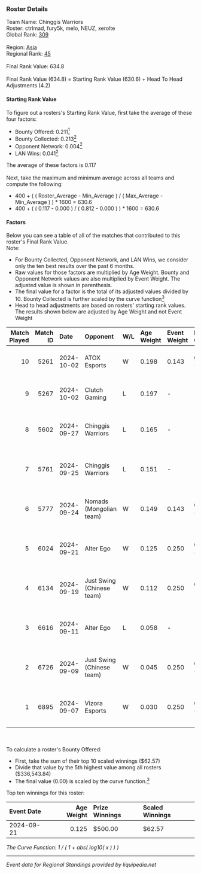 ### Roster Details<br />
Team Name: Chinggis Warriors<br />
Roster: ctrlmad, fury5k, melo, NEUZ, xerolte<br />
Global Rank: [309](../../standings_global_2025_03_01.md)<br />
<br />
Region: [Asia]( ../../standings_asia_2025_03_01.md)<br />
Regional Rank: [45]( ../../standings_asia_2025_03_01.md)<br />
<br />
Final Rank Value:  634.8<br />
<br />
Final Rank Value (634.8) = Starting Rank Value (630.6) + Head To Head Adjustments (4.2)<br />

#### Starting Rank Value<br />
To figure out a rosters's Starting Rank Value, first take the average of these four factors:<br />
- Bounty Offered: 0.211[<sup>1</sup>](#table2)
- Bounty Collected: 0.213[<sup>2</sup>](#table1)
- Opponent Network: 0.004[<sup>2</sup>](#table1)
- LAN Wins: 0.041[<sup>2</sup>](#table1)

The average of these factors is 0.117<br />
<br />
Next, take the maximum and minimum average across all teams and compute the following:<br />
- 400 + ( ( Roster_Average - Min_Average ) / ( Max_Average - Min_Average ) ) * 1600 = 630.6
- 400 + ( ( 0.117 - 0.000 ) / ( 0.812 - 0.000 ) ) * 1600 = 630.6


#### Factors<br />
Below you can see a table of all of the matches that contributed to this roster's Final Rank Value.<br />
Note:<br />

- For Bounty Collected, Opponent Network, and LAN Wins, we consider only the ten best results over the past 6 months.
- Raw values for those factors are multiplied by Age Weight. Bounty and Opponent Network values are also multiplied by Event Weight. The adjusted value is shown in parenthesis.
- The final value for a factor is the total of its adjusted values divided by 10. Bounty Collected is further scaled by the curve function[<sup>3</sup>](#curveFunction)
- Head to head adjustments are based on rosters' starting rank values. The results shown below are adjusted by Age Weight and not Event Weight
<span id="table1"></span><br />


| Match Played | Match ID | Date       | Opponent                  | W/L | Age Weight | Event Weight | Bounty Collected | Opponent Network | LAN Wins  | H2H Adj. | Roster                                         |
| -: | -: | :- | :- | :- | :- | :- | :- | :- | :- | -: | :- |
|           10 |     5261 | 2024-10-02 | ATOX Esports              | W   | 0.198      | 0.143        | 0.064 (0.002)    | 0.663 (0.019)    | 1 (0.198) |     5.80 | ctrlmad, fury5k, melo, NEUZ, xerolte           |
|            9 |     5267 | 2024-10-02 | Clutch Gaming             | L   | 0.197      | -            | -                | -                | -         |    -3.88 | ctrlmad, fury5k, melo, NEUZ, xerolte           |
|            8 |     5602 | 2024-09-27 | Chinggis Warriors         | L   | 0.165      | -            | -                | -                | -         |    -1.22 | fury5k, NEUZ, sergelen19k, xerolte, Zilkenberg |
|            7 |     5761 | 2024-09-25 | Chinggis Warriors         | L   | 0.151      | -            | -                | -                | -         |    -1.15 | fury5k, NEUZ, sergelen19k, xerolte, Zilkenberg |
|            6 |     5777 | 2024-09-24 | Nomads (Mongolian team)   | W   | 0.149      | 0.143        | 0.000 (0.000)    | 0.000 (0.000)    | 1 (0.149) |     1.00 | fury5k, NEUZ, sergelen19k, xerolte, Zilkenberg |
|            5 |     6024 | 2024-09-21 | Alter Ego                 | W   | 0.125      | 0.250        | 0.000 (0.000)    | 0.007 (0.000)    | 0 (0.000) |     1.61 | fury5k, NEUZ, Stormrage, xerolte, Zilkenberg   |
|            4 |     6134 | 2024-09-19 | Just Swing (Chinese team) | W   | 0.112      | 0.250        | 0.005 (0.000)    | 0.425 (0.012)    | 0 (0.000) |     2.08 | fury5k, NEUZ, Stormrage, xerolte, Zilkenberg   |
|            3 |     6616 | 2024-09-11 | Alter Ego                 | L   | 0.058      | -            | -                | -                | -         |    -1.09 | fury5k, NEUZ, Stormrage, xerolte, Zilkenberg   |
|            2 |     6726 | 2024-09-09 | Just Swing (Chinese team) | W   | 0.045      | 0.250        | 0.005 (0.000)    | 0.425 (0.005)    | 0 (0.000) |     0.84 | fury5k, NEUZ, Stormrage, xerolte, Zilkenberg   |
|            1 |     6895 | 2024-09-07 | Vizora Esports            | W   | 0.030      | 0.250        | 0.000 (0.000)    | 0.003 (0.000)    | 0 (0.000) |     0.21 | fury5k, NEUZ, Stormrage, xerolte, Zilkenberg   |

<br />
<span id="table2"></span><br />
To calculate a roster's Bounty Offered:<br />

- First, take the sum of their top 10 scaled winnings ($62.57)
- Divide that value by the 5th highest value among all rosters ($336,543.84)
- The final value (0.00) is scaled by the curve function.[<sup>3</sup>](#curveFunction)

Top ten winnings for this roster:<br />

| Event Date | Age Weight | Prize Winnings | Scaled Winnings |
| :- | -: | :- | :- |
| 2024-09-21 |      0.125 | $500.00        | $62.57          |


<span id="curveFunction"></span>_The Curve Function: 1 / ( 1 + abs( log10( x ) ) )_<br />

---
_Event data for Regional Standings provided by liquipedia.net_<br />
